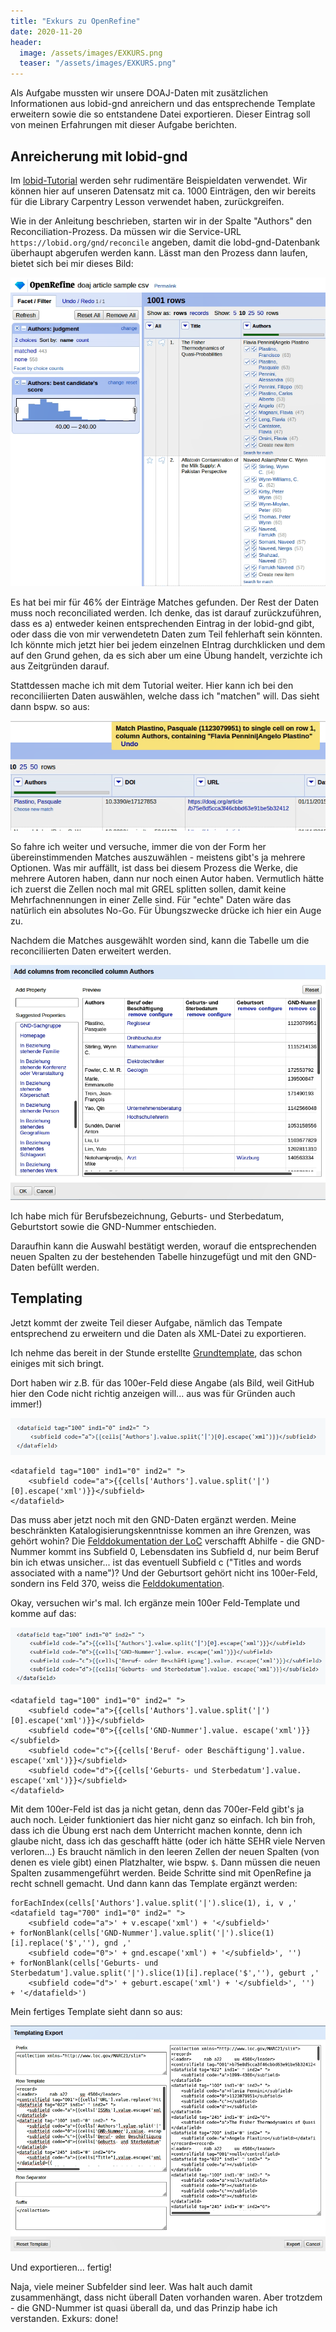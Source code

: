 ```yaml
---
title: "Exkurs zu OpenRefine"
date: 2020-11-20
header:
  image: /assets/images/EXKURS.png
  teaser: "/assets/images/EXKURS.png"
---
```

Als Aufgabe mussten wir unsere DOAJ-Daten mit zusätzlichen Informationen aus lobid-gnd anreichern und das entsprechende Template erweitern sowie die so entstandene Datei exportieren. Dieser Eintrag soll von meinen Erfahrungen mit dieser Aufgabe berichten. 

## Anreicherung mit lobid-gnd
Im [lobid-Tutorial](https://blog.lobid.org/2018/08/27/openrefine.html) werden sehr rudimentäre Beispieldaten verwendet. Wir können hier auf unseren Datensatz mit ca. 1000 Einträgen, den wir bereits für die Library Carpentry Lesson verwendet haben, zurückgreifen. 

Wie in der Anleitung beschrieben, starten wir in der Spalte "Authors" den Reconciliation-Prozess. Da müssen wir die Service-URL `https://lobid.org/gnd/reconcile` angeben, damit die lobd-gnd-Datenbank überhaupt abgerufen werden kann. Lässt man den Prozess dann laufen, bietet sich bei mir dieses Bild:

![Reconciliated Data](https://raw.githubusercontent.com/leabaechli/bain/master/assets/images/OR_reconciliated.png)

Es hat bei mir für 46% der Einträge  Matches gefunden. Der Rest der Daten muss noch reconciliated werden. Ich denke, das ist darauf zurückzuführen, dass es a) entweder keinen entsprechenden Eintrag in der lobid-gnd gibt, oder dass die von mir verwendetetn Daten zum Teil fehlerhaft sein könnten. Ich könnte mich jetzt hier bei jedem einzelnen EIntrag durchklicken und dem auf den Grund gehen, da es sich aber um eine Übung handelt, verzichte ich aus Zeitgründen darauf. 

Stattdessen mache ich mit dem Tutorial weiter. Hier kann ich bei den reconciliierten Daten auswählen, welche dass ich "matchen" will. Das sieht dann bspw. so aus:

![matched](https://raw.githubusercontent.com/leabaechli/bain/master/assets/images/OR_match.png)

So fahre ich weiter und versuche, immer die von der Form her übereinstimmenden Matches auszuwählen - meistens gibt's ja mehrere Optionen. Was mir auffällt, ist dass bei diesem Prozess die Werke, die mehrere Autoren haben, dann nur noch einen Autor haben. Vermutlich hätte ich zuerst die Zellen noch mal mit GREL splitten sollen, damit keine Mehrfachnennungen in einer Zelle sind. Für "echte" Daten wäre das natürlich ein absolutes No-Go. Für Übungszwecke drücke ich hier ein Auge zu. 

Nachdem die Matches ausgewählt worden sind, kann die Tabelle um die reconciliierten Daten erweitert werden. 

![add columns](https://raw.githubusercontent.com/leabaechli/bain/master/assets/images/OR_addcolumns.png)

Ich habe mich für Berufsbezeichnung, Geburts- und Sterbedatum, Geburtstort sowie die GND-Nummer entschieden. 

Daraufhin kann die Auswahl bestätigt werden, worauf die entsprechenden neuen Spalten zu der bestehenden Tabelle hinzugefügt und mit den GND-Daten befüllt werden. 

## Templating
Jetzt kommt der zweite Teil dieser Aufgabe, nämlich das Tempate entsprechend zu erweitern und die Daten als XML-Datei zu exportieren. 

Ich nehme das bereit in der Stunde erstellte [Grundtemplate](https://pad.gwdg.de/qeGjv6aPShOSg4BMJgOjkg?both#Gesamtergebnis-Row-Template), das schon einiges mit sich bringt. 

Dort haben wir z.B. für das 100er-Feld diese Angabe (als Bild, weil GitHub hier den Code nicht richtig anzeigen will... aus was für Gründen auch immer!)

![Template1](https://raw.githubusercontent.com/leabaechli/bain/master/assets/images/OR_100_1.png)

```
<datafield tag="100" ind1="0" ind2=" ">
    <subfield code="a">{{cells['Authors'].value.split('|')[0].escape('xml')}}</subfield>
</datafield>
```

Das muss aber jetzt noch mit den GND-Daten ergänzt werden. Meine beschränkten Katalogisierungskenntnisse kommen an ihre Grenzen, was gehört wohin? Die [Felddokumentation der LoC](https://www.loc.gov/marc/bibliographic/concise/bd100.html) verschafft Abhilfe - die GND-Nummer kommt ins Subfield 0, Lebensdaten ins Subfield d, nur beim Beruf bin ich etwas unsicher... ist das eventuell Subfield c ("Titles and words associated with a name")? Und der Geburtsort gehört nicht ins 100er-Feld, sondern ins Feld 370, weiss die [Felddokumentation](https://www.loc.gov/marc/authority/ad370.html). 

Okay, versuchen wir's mal. Ich ergänze mein 100er Feld-Template und komme auf das: 

![Template neu](https://raw.githubusercontent.com/leabaechli/bain/master/assets/images/OR_100_2.png)
```
<datafield tag="100" ind1="0" ind2=" ">
    <subfield code="a">{{cells['Authors'].value.split('|')[0].escape('xml')}}</subfield>
    <subfield code="0">{{cells['GND-Nummer'].value. escape('xml')}}</subfield>
    <subfield code="c">{{cells['Beruf- oder Beschäftigung'].value. escape('xml')}}</subfield>
    <subfield code="d">{{cells['Geburts- und Sterbedatum'].value. escape('xml')}}</subfield>
</datafield>
```

Mit dem 100er-Feld ist das ja nicht getan, denn das 700er-Feld gibt's ja auch noch. Leider funktioniert das hier nicht ganz so einfach. Ich bin froh, dass ich die Übung erst nach dem Unterricht machen konnte, denn ich glaube nicht, dass ich das geschafft hätte (oder ich hätte SEHR viele Nerven verloren...) Es braucht nämlich in den leeren Zellen der neuen Spalten (von denen es viele gibt) einen Platzhalter, wie bspw. `$`. Dann müssen die neuen Spalten zusammengeführt werden. Beide Schritte sind mit OpenRefine ja recht schnell gemacht. Und dann kann das Template ergänzt werden: 

```
forEachIndex(cells['Authors'].value.split('|').slice(1), i, v ,'
<datafield tag="700" ind1="0" ind2=" ">
    <subfield code="a">' + v.escape('xml') + '</subfield>'
+ forNonBlank(cells['GND-Nummer'].value.split('|').slice(1)[i].replace('$',''), gnd ,'
    <subfield code="0">' + gnd.escape('xml') + '</subfield>', '')
+ forNonBlank(cells['Geburts- und Sterbedatum'].value.split('|').slice(1)[i].replace('$',''), geburt ,'
    <subfield code="d">' + geburt.escape('xml') + '</subfield>', '')
+ '</datafield>')
```

Mein fertiges Template sieht dann so aus: 

![Template](https://raw.githubusercontent.com/leabaechli/bain/master/assets/images/OR_template2.png)

Und exportieren... fertig! 

Naja, viele meiner Subfelder sind leer. Was halt auch damit zusammenhängt, dass nicht überall Daten vorhanden waren. Aber trotzdem - die GND-Nummer ist quasi überall da, und das Prinzip habe ich verstanden. Exkurs: done!
